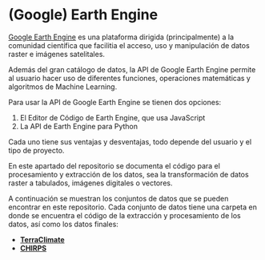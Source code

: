# (Google) Earth Engine

[Google Earth Engine](https://earthengine.google.com/) es una plataforma dirigida (principalmente) a la comunidad científica que facilitia el acceso, uso y manipulación de datos raster e imágenes satelitales.

Además del gran catálogo de datos, la API de Google Earth Engine permite al usuario hacer uso de diferentes funciones, operaciones matemáticas y algoritmos de Machine Learning.

Para usar la API de Google Earth Engine se tienen dos opciones:

1. El Editor de Código de Earth Engine, que usa JavaScript
2. La API de Earth Engine para Python

Cada uno tiene sus ventajas y desventajas, todo depende del usuario y el tipo de proyecto.

En este apartado del repositorio se documenta el código para el procesamiento y extracción de los datos, sea la transformación de datos raster a tabulados, imágenes digitales o vectores.

A continuación se muestran los conjuntos de datos que se pueden encontrar en este repositorio. Cada conjunto de datos tiene una carpeta en donde se encuentra el código de la extracción y procesamiento de los datos, así como los datos finales:

* [**TerraClimate**](https://github.com/isaacarroyov/datos_facil_acceso/tree/main/EarthEngine/terraclimate)
* [**CHIRPS**](https://github.com/isaacarroyov/datos_facil_acceso/tree/main/EarthEngine/chirps)